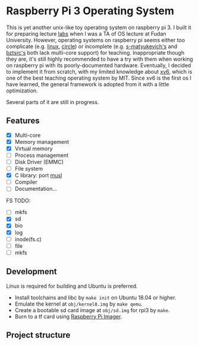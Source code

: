 # Raspberry Pi 3 Operating System

This is yet another unix-like toy operating system on raspberry pi 3. I built it for preparing lecture [labs](https://github.com/FDUCSLG/OS-2020Fall-Fudan/) when I was a TA of OS lecture at Fudan University. However, operating systems on raspberry pi seems either too complicate (e.g. [linux](https://github.com/raspberrypi/linux), [circle](https://github.com/rsta2/circle)) or incomplete (e.g. [s-matyukevich's](https://github.com/s-matyukevich/raspberry-pi-os) and [bztsrc's](https://github.com/bztsrc/raspi3-tutorial) both lack multi-core support) for teaching. Inappropriate though they are, it's still highly recommended to have a try with them when working on raspberry pi with its poorly-documented hardware. Eventually, I decided to implement it from scratch, with my limited knowledge about [xv6](https://github.com/mit-pdos/xv6-public/), which is one of the best teaching operating system by MIT. Since xv6 is the first os I have learned, the general framework is adopted from it with a little optimization.

Several parts of it are still in progress.

## Features

- [x] Multi-core
- [x] Memory management
- [x] Virtual memory
- [ ] Process management
- [ ] Disk Driver (EMMC)
- [ ] File system
- [x] C library: port [musl](https://musl.libc.org/)
- [ ] Compiler
- [ ] Documentation...

FS TODO:
- [ ] mkfs
- [x] sd
- [x] bio
- [x] log
- [ ] inode(fs.c)
- [ ] file
- [ ] mkfs

## Development

Linux is required for building and Ubuntu is preferred.

- Install toolchains and libc by `make init` on Ubuntu 18.04 or higher.
- Emulate the kernel at `obj/kernel8.img` by `make qemu`.
- Create a bootable sd card image at `obj/sd.img` for rpi3 by `make`.
- Burn to a tf card using [Raspberry Pi Imager](https://www.raspberrypi.org/software/).

## Project structure

